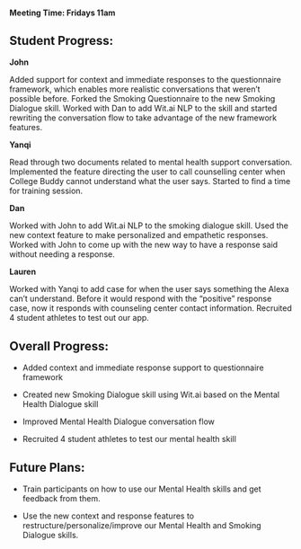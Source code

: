 
#### Meeting Time: Fridays 11am

## Student Progress:

  

**John**

Added support for context and immediate responses to the questionnaire framework, which enables more realistic conversations that weren’t possible before. Forked the Smoking Questionnaire to the new Smoking Dialogue skill. Worked with Dan to add Wit.ai NLP to the skill and started rewriting the conversation flow to take advantage of the new framework features.

  

**Yanqi**

Read through two documents related to mental health support conversation. Implemented the feature directing the user to call counselling center when College Buddy cannot understand what the user says. Started to find a time for training session.

**Dan**

Worked with John to add Wit.ai NLP to the smoking dialogue skill. Used the new context feature to make personalized and empathetic responses. Worked with John to come up with the new way to have a response said without needing a response.

  

**Lauren**

Worked with Yanqi to add case for when the user says something the Alexa can’t understand. Before it would respond with the “positive” response case, now it responds with counseling center contact information. Recruited 4 student athletes to test out our app.

## Overall Progress:

* Added context and immediate response support to questionnaire framework

* Created new Smoking Dialogue skill using Wit.ai based on the Mental Health Dialogue skill

* Improved Mental Health Dialogue conversation flow

* Recruited 4 student athletes to test our mental health skill

  

## Future Plans:

* Train participants on how to use our Mental Health skills and get feedback from them.

* Use the new context and response features to restructure/personalize/improve our Mental Health and Smoking Dialogue skills.